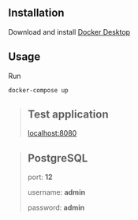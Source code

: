 ## Installation

Download and install [Docker Desktop](https://docs.docker.com/docker-for-windows/install/ "Docker Desktop download") 

## Usage

Run
```
docker-compose up
```

> ## Test application
> 
> [localhost:8080](http://localhost:8080/ "localhost:8080")

> ## PostgreSQL 
>
> port: **12**
>
> username: **admin**
>
> password: **admin** 
